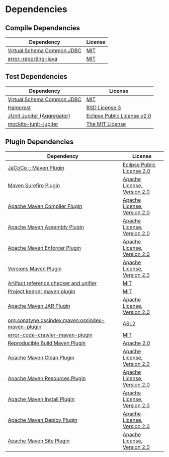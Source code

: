 <!-- @formatter:off -->
# Dependencies

## Compile Dependencies

| Dependency                      | License  |
| ------------------------------- | -------- |
| [Virtual Schema Common JDBC][0] | [MIT][1] |
| [error-reporting-java][2]       | [MIT][1] |

## Test Dependencies

| Dependency                      | License                          |
| ------------------------------- | -------------------------------- |
| [Virtual Schema Common JDBC][0] | [MIT][1]                         |
| [Hamcrest][6]                   | [BSD License 3][7]               |
| [JUnit Jupiter (Aggregator)][8] | [Eclipse Public License v2.0][9] |
| [mockito-junit-jupiter][10]     | [The MIT License][11]            |

## Plugin Dependencies

| Dependency                                              | License                           |
| ------------------------------------------------------- | --------------------------------- |
| [JaCoCo :: Maven Plugin][12]                            | [Eclipse Public License 2.0][13]  |
| [Maven Surefire Plugin][14]                             | [Apache License, Version 2.0][15] |
| [Apache Maven Compiler Plugin][16]                      | [Apache License, Version 2.0][15] |
| [Apache Maven Assembly Plugin][18]                      | [Apache License, Version 2.0][15] |
| [Apache Maven Enforcer Plugin][20]                      | [Apache License, Version 2.0][15] |
| [Versions Maven Plugin][22]                             | [Apache License, Version 2.0][15] |
| [Artifact reference checker and unifier][24]            | [MIT][1]                          |
| [Project keeper maven plugin][26]                       | [MIT][1]                          |
| [Apache Maven JAR Plugin][28]                           | [Apache License, Version 2.0][15] |
| [org.sonatype.ossindex.maven:ossindex-maven-plugin][30] | [ASL2][31]                        |
| [error-code-crawler-maven-plugin][32]                   | [MIT][1]                          |
| [Reproducible Build Maven Plugin][34]                   | [Apache 2.0][31]                  |
| [Apache Maven Clean Plugin][36]                         | [Apache License, Version 2.0][15] |
| [Apache Maven Resources Plugin][38]                     | [Apache License, Version 2.0][15] |
| [Apache Maven Install Plugin][40]                       | [Apache License, Version 2.0][31] |
| [Apache Maven Deploy Plugin][42]                        | [Apache License, Version 2.0][31] |
| [Apache Maven Site Plugin][44]                          | [Apache License, Version 2.0][15] |

[12]: https://www.eclemma.org/jacoco/index.html
[26]: https://github.com/exasol/project-keeper-maven-plugin
[2]: https://github.com/exasol/error-reporting-java
[31]: http://www.apache.org/licenses/LICENSE-2.0.txt
[14]: https://maven.apache.org/surefire/maven-surefire-plugin/
[1]: https://opensource.org/licenses/MIT
[10]: https://github.com/mockito/mockito
[22]: http://www.mojohaus.org/versions-maven-plugin/
[7]: http://opensource.org/licenses/BSD-3-Clause
[16]: https://maven.apache.org/plugins/maven-compiler-plugin/
[38]: https://maven.apache.org/plugins/maven-resources-plugin/
[0]: https://github.com/exasol/virtual-schema-common-jdbc
[36]: https://maven.apache.org/plugins/maven-clean-plugin/
[13]: https://www.eclipse.org/legal/epl-2.0/
[11]: https://github.com/mockito/mockito/blob/main/LICENSE
[34]: http://zlika.github.io/reproducible-build-maven-plugin
[44]: https://maven.apache.org/plugins/maven-site-plugin/
[15]: https://www.apache.org/licenses/LICENSE-2.0.txt
[20]: https://maven.apache.org/enforcer/maven-enforcer-plugin/
[9]: https://www.eclipse.org/legal/epl-v20.html
[40]: http://maven.apache.org/plugins/maven-install-plugin/
[8]: https://junit.org/junit5/
[30]: https://sonatype.github.io/ossindex-maven/maven-plugin/
[6]: http://hamcrest.org/JavaHamcrest/
[42]: http://maven.apache.org/plugins/maven-deploy-plugin/
[24]: https://github.com/exasol/artifact-reference-checker-maven-plugin
[32]: https://github.com/exasol/error-code-crawler-maven-plugin
[28]: https://maven.apache.org/plugins/maven-jar-plugin/
[18]: https://maven.apache.org/plugins/maven-assembly-plugin/
